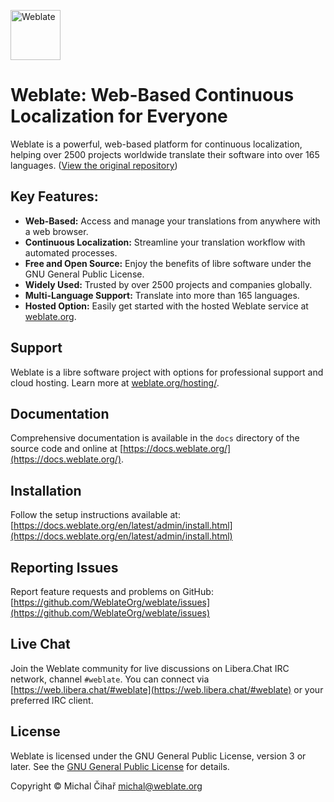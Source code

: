 <a href="https://weblate.org/"><img src="https://s.weblate.org/cdn/Logo-Darktext-borders.png" alt="Weblate" height="80px"></a>

# Weblate: Web-Based Continuous Localization for Everyone

Weblate is a powerful, web-based platform for continuous localization, helping over 2500 projects worldwide translate their software into over 165 languages. ([View the original repository](https://github.com/WeblateOrg/weblate))

## Key Features:

*   **Web-Based:** Access and manage your translations from anywhere with a web browser.
*   **Continuous Localization:** Streamline your translation workflow with automated processes.
*   **Free and Open Source:** Enjoy the benefits of libre software under the GNU General Public License.
*   **Widely Used:** Trusted by over 2500 projects and companies globally.
*   **Multi-Language Support:** Translate into more than 165 languages.
*   **Hosted Option:** Easily get started with the hosted Weblate service at [weblate.org](https://weblate.org/).

## Support

Weblate is a libre software project with options for professional support and cloud hosting. Learn more at [weblate.org/hosting/](https://weblate.org/hosting/).

## Documentation

Comprehensive documentation is available in the `docs` directory of the source code and online at [https://docs.weblate.org/](https://docs.weblate.org/).

## Installation

Follow the setup instructions available at: [https://docs.weblate.org/en/latest/admin/install.html](https://docs.weblate.org/en/latest/admin/install.html)

## Reporting Issues

Report feature requests and problems on GitHub: [https://github.com/WeblateOrg/weblate/issues](https://github.com/WeblateOrg/weblate/issues)

## Live Chat

Join the Weblate community for live discussions on Libera.Chat IRC network, channel `#weblate`.  You can connect via [https://web.libera.chat/#weblate](https://web.libera.chat/#weblate) or your preferred IRC client.

## License

Weblate is licensed under the GNU General Public License, version 3 or later. See the [GNU General Public License](https://www.gnu.org/licenses/gpl-3.0.html) for details.

Copyright © Michal Čihař michal@weblate.org